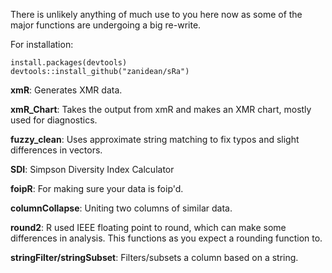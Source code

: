 There is unlikely anything of much use to you here now as some of the major functions are undergoing a big re-write. 

For installation: 
```{r}
install.packages(devtools)
devtools::install_github("zanidean/sRa")
```
**xmR**: Generates XMR data. 

**xmR_Chart**: Takes the output from xmR and makes an XMR chart, mostly used for diagnostics.

**fuzzy_clean**: Uses approximate string matching to fix typos and slight differences in vectors.

**SDI**: Simpson Diversity Index Calculator

**foipR**: For making sure your data is foip'd.

**columnCollapse**: Uniting two columns of similar data.

**round2**: R used IEEE floating point to round, which can make some differences in analysis. This functions as you expect a rounding function to. 

**stringFilter/stringSubset**: Filters/subsets a column based on a string.
